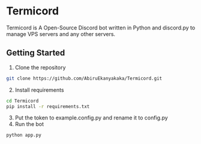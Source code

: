# Termicord
Termicord is A Open-Source Discord bot written in Python and discord.py to manage VPS servers and any other servers.

## Getting Started

1. Clone the repository
```bash
git clone https://github.com/AbiruEkanyakaka/Termicord.git
```
2. Install requirements
```bash
cd Termicord
pip install -r requirements.txt
```
3. Put the token to example.config.py and rename it to config.py
4. Run the bot
```bash
python app.py
```